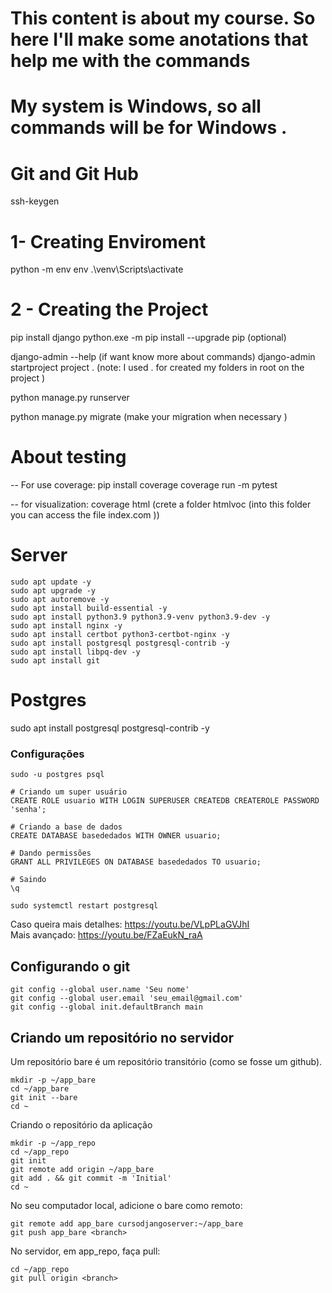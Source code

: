 # This content is about my course. So here I'll make some anotations that help me with the commands
# My system is Windows, so all commands will be for Windows .

# Git and Git Hub
ssh-keygen

# 1- Creating Enviroment 
python -m env env
.\venv\Scripts\activate 

# 2 - Creating the Project 
pip install django 
python.exe -m pip install --upgrade pip  (optional)

django-admin --help (if want know more about commands)
django-admin startproject project . (note: I used . for created my folders in root on the project )

python manage.py runserver 

python manage.py migrate  (make your migration when necessary )



# About testing
-- For use coverage:
    pip install coverage
    coverage run -m pytest

-- for visualization:
    coverage html (crete a folder htmlvoc (into this folder you can access the file index.com ))



# Server 
```
sudo apt update -y
sudo apt upgrade -y
sudo apt autoremove -y
sudo apt install build-essential -y
sudo apt install python3.9 python3.9-venv python3.9-dev -y
sudo apt install nginx -y
sudo apt install certbot python3-certbot-nginx -y
sudo apt install postgresql postgresql-contrib -y
sudo apt install libpq-dev -y
sudo apt install git
```

# Postgres 
sudo apt install postgresql postgresql-contrib -y

### Configurações

```
sudo -u postgres psql

# Criando um super usuário
CREATE ROLE usuario WITH LOGIN SUPERUSER CREATEDB CREATEROLE PASSWORD 'senha';

# Criando a base de dados
CREATE DATABASE basededados WITH OWNER usuario;

# Dando permissões
GRANT ALL PRIVILEGES ON DATABASE basededados TO usuario;

# Saindo
\q

sudo systemctl restart postgresql
```

Caso queira mais detalhes: https://youtu.be/VLpPLaGVJhI  
Mais avançado: https://youtu.be/FZaEukN_raA



## Configurando o git

```
git config --global user.name 'Seu nome'
git config --global user.email 'seu_email@gmail.com'
git config --global init.defaultBranch main
```

## Criando um repositório no servidor

Um repositório bare é um repositório transitório (como se fosse um github).

```
mkdir -p ~/app_bare
cd ~/app_bare
git init --bare
cd ~
```

Criando o repositório da aplicação

```
mkdir -p ~/app_repo
cd ~/app_repo
git init
git remote add origin ~/app_bare
git add . && git commit -m 'Initial'
cd ~
```

No seu computador local, adicione o bare como remoto:

```
git remote add app_bare cursodjangoserver:~/app_bare
git push app_bare <branch>
```

No servidor, em app_repo, faça pull:

```
cd ~/app_repo
git pull origin <branch>
```